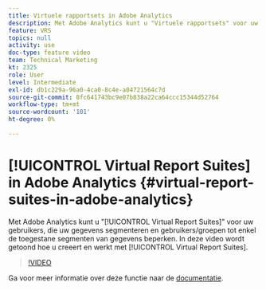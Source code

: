 ```yaml
---
title: Virtuele rapportsets in Adobe Analytics
description: Met Adobe Analytics kunt u "Virtuele rapportsets" voor uw gebruikers maken, die uw gegevens segmenteren en gebruikers/groepen beperken tot alleen de toegestane segmenten van gegevens. In deze video ziet u hoe u virtuele rapportsets kunt maken en gebruiken.
feature: VRS
topics: null
activity: use
doc-type: feature video
team: Technical Marketing
kt: 2325
role: User
level: Intermediate
exl-id: db1c229a-96a0-4ca0-8c4e-a04721564c7d
source-git-commit: 8fc641743bc9e07b838a22ca64ccc15344d52764
workflow-type: tm+mt
source-wordcount: '101'
ht-degree: 0%

---
```


# [!UICONTROL Virtual Report Suites] in Adobe Analytics {#virtual-report-suites-in-adobe-analytics}

Met Adobe Analytics kunt u &quot;[!UICONTROL Virtual Report Suites]&quot; voor uw gebruikers, die uw gegevens segmenteren en gebruikers/groepen tot enkel de toegestane segmenten van gegevens beperken. In deze video wordt getoond hoe u creeert en werkt met [!UICONTROL Virtual Report Suites].

>[!VIDEO](https://video.tv.adobe.com/v/25412/?quality=12&learn=on)

Ga voor meer informatie over deze functie naar de [documentatie](https://experienceleague.adobe.com/docs/analytics/components/virtual-report-suites/vrs-about.html?lang=en).
